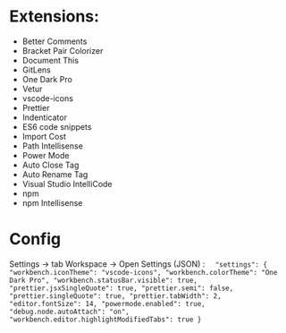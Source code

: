 # Extensions:
- Better Comments
- Bracket Pair Colorizer
- Document This
- GitLens
- One Dark Pro
- Vetur
- vscode-icons
- Prettier
- Indenticator
- ES6 code snippets
- Import Cost
- Path Intellisense
- Power Mode
- Auto Close Tag
- Auto Rename Tag
- Visual Studio IntelliCode
- npm
- npm Intellisense

# Config
Settings -> tab Workspace -> Open Settings (JSON) :
`   "settings": {
		"workbench.iconTheme": "vscode-icons",
		"workbench.colorTheme": "One Dark Pro",
    	"workbench.statusBar.visible": true,
		"prettier.jsxSingleQuote": true,
		"prettier.semi": false,
		"prettier.singleQuote": true,
		"prettier.tabWidth": 2,
		"editor.fontSize": 14,
		"powermode.enabled": true,
		"debug.node.autoAttach": "on",
		"workbench.editor.highlightModifiedTabs": true
	} `